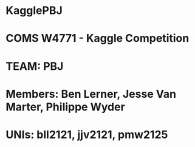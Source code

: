 # KagglePBJ
# COMS W4771 - Kaggle Competition
# TEAM: PBJ
# Members: Ben Lerner, Jesse Van Marter, Philippe Wyder
# UNIs: bll2121, jjv2121, pmw2125
#
